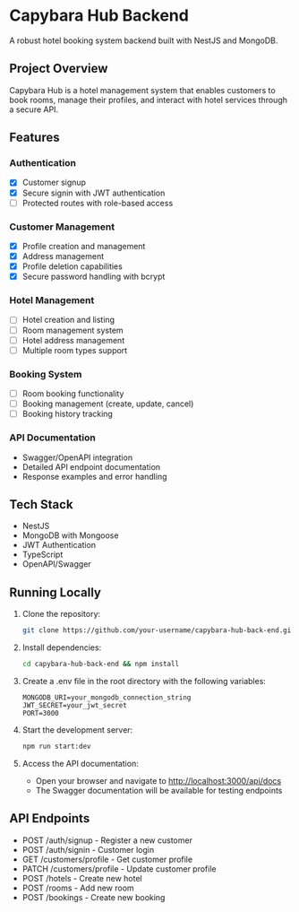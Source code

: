 # Capybara Hub Backend

A robust hotel booking system backend built with NestJS and MongoDB.

## Project Overview

Capybara Hub is a hotel management system that enables customers to book rooms, manage their profiles, and interact with hotel services through a secure API.

## Features

### Authentication

- [x] Customer signup
- [x] Secure signin with JWT authentication
- [ ] Protected routes with role-based access

### Customer Management

- [x] Profile creation and management
- [x] Address management
- [x] Profile deletion capabilities
- [x] Secure password handling with bcrypt

### Hotel Management

- [ ] Hotel creation and listing
- [ ] Room management system
- [ ] Hotel address management
- [ ] Multiple room types support

### Booking System

- [ ] Room booking functionality
- [ ] Booking management (create, update, cancel)
- [ ] Booking history tracking

### API Documentation

- Swagger/OpenAPI integration
- Detailed API endpoint documentation
- Response examples and error handling

## Tech Stack

- NestJS
- MongoDB with Mongoose
- JWT Authentication
- TypeScript
- OpenAPI/Swagger

## Running Locally

1. Clone the repository:

    ```bash
    git clone https://github.com/your-username/capybara-hub-back-end.git
    ```

2. Install dependencies:

    ```bash
    cd capybara-hub-back-end && npm install
    ```

3. Create a .env file in the root directory with the following variables:

    ```plain_text
    MONGODB_URI=your_mongodb_connection_string
    JWT_SECRET=your_jwt_secret
    PORT=3000
    ```

4. Start the development server:

    ```bash
    npm run start:dev
    ```

5. Access the API documentation:

    - Open your browser and navigate to <http://localhost:3000/api/docs>
    - The Swagger documentation will be available for testing endpoints

## API Endpoints

- POST /auth/signup - Register a new customer
- POST /auth/signin - Customer login
- GET /customers/profile - Get customer profile
- PATCH /customers/profile - Update customer profile
- POST /hotels - Create new hotel
- POST /rooms - Add new room
- POST /bookings - Create new booking

